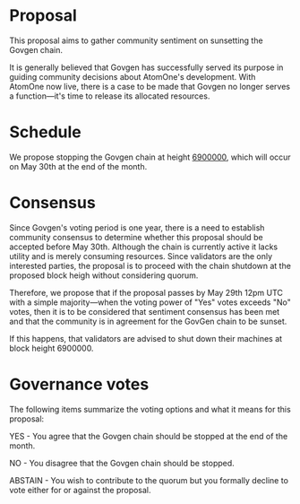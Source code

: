 # Proposal

This proposal aims to gather community sentiment on sunsetting the Govgen
chain.

It is generally believed that Govgen has successfully served its purpose in
guiding community decisions about AtomOne's development. With AtomOne now live,
there is a case to be made that Govgen no longer serves a function—it's time to
release its allocated resources.

# Schedule

We propose stopping the Govgen chain at height [6900000](https://www.mintscan.io/govgen/block/6900000),
which will occur on May 30th at the end of the month.

# Consensus

Since Govgen's voting period is one year, there is a need to establish
community consensus to determine whether this proposal should be accepted
before May 30th. Although the chain is currently active it lacks utility and is
merely consuming resources. Since validators are the only interested parties,
the proposal is to proceed with the chain shutdown at the proposed block heigh
without considering quorum.

Therefore, we propose that if the proposal passes by May 29th 12pm UTC with a
simple majority—when the voting power of "Yes" votes exceeds "No" votes, then
it is to be considered that sentiment consensus has been met and that the
community is in agreement for the GovGen chain to be sunset.

If this happens, that validators are advised to shut down their machines at
block height 6900000.

# Governance votes

The following items summarize the voting options and what it means for this
proposal:

YES - You agree that the Govgen chain should be stopped at the end of the
month.

NO - You disagree that the Govgen chain should be stopped.

ABSTAIN - You wish to contribute to the quorum but you formally decline to vote
either for or against the proposal.
